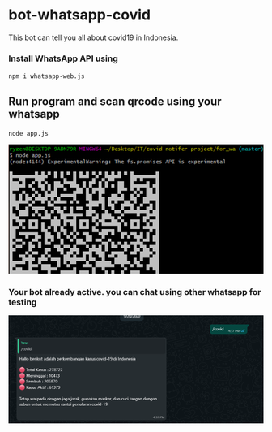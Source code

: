 ﻿# bot-whatsapp-covid
This bot can tell you all about covid19 in Indonesia.

### Install WhatsApp API using
```
npm i whatsapp-web.js
```

## Run program and scan qrcode using your whatsapp
```
node app.js
```
<img src="https://raw.githubusercontent.com/jagadyudha/bot-whatsapp-covid/master/img/1.png">

### Your bot already active. you can chat using other whatsapp for testing
<img src="https://raw.githubusercontent.com/jagadyudha/bot-whatsapp-covid/master/img/2.png">
